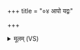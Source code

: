 +++
title = "०४ आपो यद्वः"

+++
<details><summary>मूलम् (VS)</summary>

आपो॒ यद्वः॑ शो॒चिस्तेन॒ तं प्र॑ति शोचत॒ यो॑३ ऽस्मान्द्वेष्टि॒ यं व॒यं द्वि॒ष्मः ॥
</details>